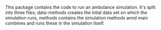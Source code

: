 This package contains the code to run an ambulance simulation. It's split into three files; data-methods creates the intial data set on which the simulation runs, methods contains the simulation methods annd main combines and runs these in the simulation itself.